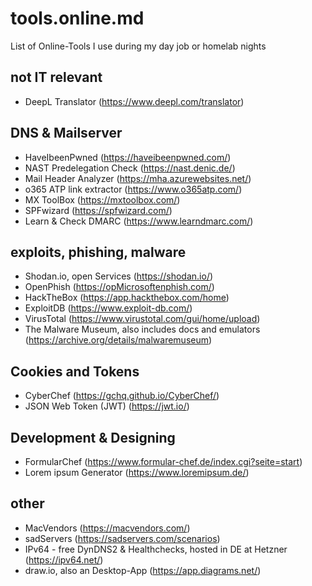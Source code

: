 # tools.online.md
List of Online-Tools I use during my day job or homelab nights

## not IT relevant
 - DeepL Translator (https://www.deepl.com/translator)
## DNS & Mailserver
 - HaveIbeenPwned (https://haveibeenpwned.com/)
 - NAST Predelegation Check (https://nast.denic.de/)
 - Mail Header Analyzer (https://mha.azurewebsites.net/)
 - o365 ATP link extractor (https://www.o365atp.com/)
 - MX ToolBox (https://mxtoolbox.com/)
 - SPFwizard (https://spfwizard.com/)
 - Learn & Check DMARC (https://www.learndmarc.com/)
## exploits, phishing, malware
 - Shodan.io, open Services (https://shodan.io/)
 - OpenPhish (https://opMicrosoftenphish.com/)
 - HackTheBox (https://app.hackthebox.com/home)
 - ExploitDB (https://www.exploit-db.com/)
 - VirusTotal (https://www.virustotal.com/gui/home/upload)
 - The Malware Museum, also includes docs and emulators (https://archive.org/details/malwaremuseum)
## Cookies and Tokens
 - CyberChef (https://gchq.github.io/CyberChef/)
 - JSON Web Token (JWT) (https://jwt.io/)
## Development & Designing
 - FormularChef (https://www.formular-chef.de/index.cgi?seite=start)
 - Lorem ipsum Generator (https://www.loremipsum.de/)
## other
 - MacVendors (https://macvendors.com/)
 - sadServers (https://sadservers.com/scenarios)
 - IPv64 - free DynDNS2 & Healthchecks, hosted in DE at Hetzner (https://ipv64.net/)
 - draw.io, also an Desktop-App (https://app.diagrams.net/)
